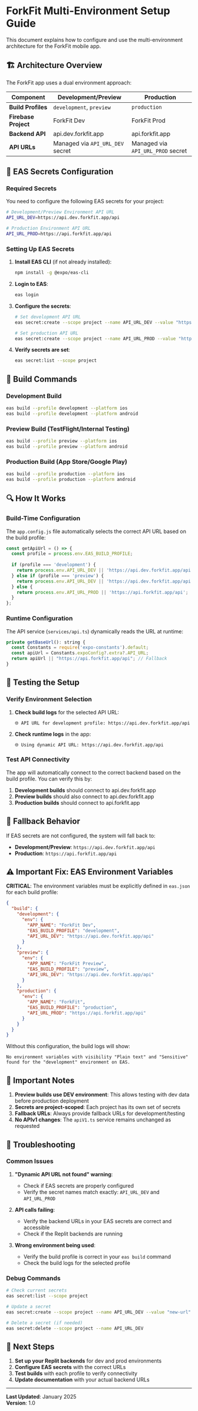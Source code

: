 # ForkFit Multi-Environment Setup Guide

This document explains how to configure and use the multi-environment architecture for the ForkFit mobile app.

## 🏗️ Architecture Overview

The ForkFit app uses a dual environment approach:

| Component | Development/Preview | Production |
|-----------|-------------------|------------|
| **Build Profiles** | `development`, `preview` | `production` |
| **Firebase Project** | ForkFit Dev | ForkFit Prod |
| **Backend API** | api.dev.forkfit.app | api.forkfit.app |
| **API URLs** | Managed via `API_URL_DEV` secret | Managed via `API_URL_PROD` secret |

## 🔧 EAS Secrets Configuration

### Required Secrets

You need to configure the following EAS secrets for your project:

```bash
# Development/Preview Environment API URL
API_URL_DEV=https://api.dev.forkfit.app/api

# Production Environment API URL  
API_URL_PROD=https://api.forkfit.app/api
```

### Setting Up EAS Secrets

1. **Install EAS CLI** (if not already installed):
   ```bash
   npm install -g @expo/eas-cli
   ```

2. **Login to EAS**:
   ```bash
   eas login
   ```

3. **Configure the secrets**:
   ```bash
   # Set development API URL
   eas secret:create --scope project --name API_URL_DEV --value "https://api.dev.forkfit.app/api"
   
   # Set production API URL
   eas secret:create --scope project --name API_URL_PROD --value "https://api.forkfit.app/api"
   ```

4. **Verify secrets are set**:
   ```bash
   eas secret:list --scope project
   ```

## 🚀 Build Commands

### Development Build
```bash
eas build --profile development --platform ios
eas build --profile development --platform android
```

### Preview Build (TestFlight/Internal Testing)
```bash
eas build --profile preview --platform ios
eas build --profile preview --platform android
```

### Production Build (App Store/Google Play)
```bash
eas build --profile production --platform ios
eas build --profile production --platform android
```

## 🔍 How It Works

### Build-Time Configuration

The `app.config.js` file automatically selects the correct API URL based on the build profile:

```javascript
const getApiUrl = () => {
  const profile = process.env.EAS_BUILD_PROFILE;
  
  if (profile === 'development') {
    return process.env.API_URL_DEV || 'https://api.dev.forkfit.app/api';
  } else if (profile === 'preview') {
    return process.env.API_URL_DEV || 'https://api.dev.forkfit.app/api';
  } else {
    return process.env.API_URL_PROD || 'https://api.forkfit.app/api';
  }
};
```

### Runtime Configuration

The API service (`services/api.ts`) dynamically reads the URL at runtime:

```javascript
private getBaseUrl(): string {
  const Constants = require('expo-constants').default;
  const apiUrl = Constants.expoConfig?.extra?.API_URL;
  return apiUrl || "https://api.forkfit.app/api"; // Fallback
}
```

## 🧪 Testing the Setup

### Verify Environment Selection

1. **Check build logs** for the selected API URL:
   ```
   🌐 API URL for development profile: https://api.dev.forkfit.app/api
   ```

2. **Check runtime logs** in the app:
   ```
   🌐 Using dynamic API URL: https://api.dev.forkfit.app/api
   ```

### Test API Connectivity

The app will automatically connect to the correct backend based on the build profile. You can verify this by:

1. **Development builds** should connect to api.dev.forkfit.app
2. **Preview builds** should also connect to api.dev.forkfit.app  
3. **Production builds** should connect to api.forkfit.app

## 🔄 Fallback Behavior

If EAS secrets are not configured, the system will fall back to:

- **Development/Preview**: `https://api.dev.forkfit.app/api`
- **Production**: `https://api.forkfit.app/api`

## ⚠️ Important Fix: EAS Environment Variables

**CRITICAL**: The environment variables must be explicitly defined in `eas.json` for each build profile:

```json
{
  "build": {
    "development": {
      "env": {
        "APP_NAME": "ForkFit Dev",
        "EAS_BUILD_PROFILE": "development",
        "API_URL_DEV": "https://api.dev.forkfit.app/api"
      }
    },
    "preview": {
      "env": {
        "APP_NAME": "ForkFit Preview", 
        "EAS_BUILD_PROFILE": "preview",
        "API_URL_DEV": "https://api.dev.forkfit.app/api"
      }
    },
    "production": {
      "env": {
        "APP_NAME": "ForkFit",
        "EAS_BUILD_PROFILE": "production", 
        "API_URL_PROD": "https://api.forkfit.app/api"
      }
    }
  }
}
```

Without this configuration, the build logs will show:
```
No environment variables with visibility "Plain text" and "Sensitive" found for the "development" environment on EAS.
```

## 📝 Important Notes

1. **Preview builds use DEV environment**: This allows testing with dev data before production deployment
2. **Secrets are project-scoped**: Each project has its own set of secrets
3. **Fallback URLs**: Always provide fallback URLs for development/testing
4. **No APIv1 changes**: The `apiV1.ts` service remains unchanged as requested

## 🚨 Troubleshooting

### Common Issues

1. **"Dynamic API URL not found" warning**:
   - Check if EAS secrets are properly configured
   - Verify the secret names match exactly: `API_URL_DEV` and `API_URL_PROD`

2. **API calls failing**:
   - Verify the backend URLs in your EAS secrets are correct and accessible
   - Check if the Replit backends are running

3. **Wrong environment being used**:
   - Verify the build profile is correct in your `eas build` command
   - Check the build logs for the selected profile

### Debug Commands

```bash
# Check current secrets
eas secret:list --scope project

# Update a secret
eas secret:create --scope project --name API_URL_DEV --value "new-url"

# Delete a secret (if needed)
eas secret:delete --scope project --name API_URL_DEV
```

## 🎯 Next Steps

1. **Set up your Replit backends** for dev and prod environments
2. **Configure EAS secrets** with the correct URLs
3. **Test builds** with each profile to verify connectivity
4. **Update documentation** with your actual backend URLs

---

**Last Updated**: January 2025  
**Version**: 1.0
